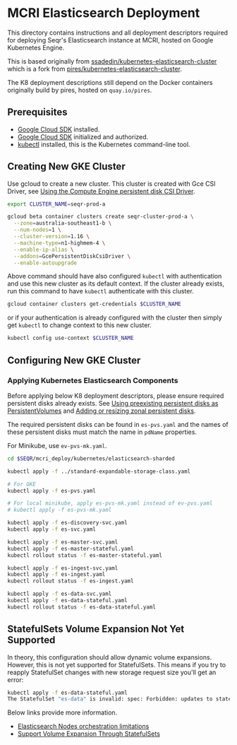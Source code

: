 # MCRI Elasticsearch Deployment

This directory contains instructions and all deployment descriptors required
for deploying Seqr's Elasticsearch instance at MCRI, hosted on Google Kubernetes Engine.

This is based originally from [ssadedin/kubernetes-elasticsearch-cluster](https://github.com/ssadedin/kubernetes-elasticsearch-cluster)
which is a fork from [pires/kubernetes-elasticsearch-cluster](https://github.com/pires/kubernetes-elasticsearch-cluster).

The K8 deployment descriptions still depend on the Docker containers originally build by pires, hosted on `quay.io/pires`.

## Prerequisites

* [Google Cloud SDK](https://cloud.google.com/sdk/install) installed.
* [Google Cloud SDK](https://cloud.google.com/sdk/docs/authorizing) initialized and authorized.
* [kubectl](https://kubernetes.io/docs/tasks/tools/install-kubectl/) installed, this is the Kubernetes command-line tool.

## Creating New GKE Cluster

Use gcloud to create a new cluster.  This cluster is created with Gce CSI Driver, see [Using the Compute Engine persistent disk CSI Driver](https://cloud.google.com/kubernetes-engine/docs/how-to/persistent-volumes/gce-pd-csi-driver).

```bash
export CLUSTER_NAME=seqr-prod-a

gcloud beta container clusters create seqr-cluster-prod-a \
  --zone=australia-southeast1-b \
  --num-nodes=1 \
  --cluster-version=1.16 \
  --machine-type=n1-highmem-4 \
  --enable-ip-alias \
  --addons=GcePersistentDiskCsiDriver \
  --enable-autoupgrade
```

Above command should have also configured `kubectl` with authentication and use this new cluster as its default context.
If the cluster already exists, run this command to have `kubectl` authenticate with this cluster.

```bash
gcloud container clusters get-credentials $CLUSTER_NAME
```

or if your authentication is already configured with the cluster then simply get `kubectl` to
change context to this new cluster.

```bash
kubectl config use-context $CLUSTER_NAME
```

## Configuring New GKE Cluster

### Applying Kubernetes Elasticsearch Components

Before applying below K8 deployment descriptors, please ensure required persistent disks
already exists.  See [Using preexisting persistent disks as PersistentVolumes](https://cloud.google.com/kubernetes-engine/docs/how-to/persistent-volumes/preexisting-pd)
and [Adding or resizing zonal persistent disks](https://cloud.google.com/compute/docs/disks/add-persistent-disk).

The required persistent disks can be found in `es-pvs.yaml` and the names of these persistent disks must match the name in `pdName` properties.

For Minikube, use `ev-pvs-mk.yaml`.

```bash
cd $SEQR/mcri_deploy/kubernetes/elasticsearch-sharded

kubectl apply -f ../standard-expandable-storage-class.yaml

# For GKE
kubectl apply -f es-pvs.yaml

# For local minikube, apply es-pvs-mk.yaml instead of ev-pvs.yaml
# kubectl apply -f es-pvs-mk.yaml

kubectl apply -f es-discovery-svc.yaml
kubectl apply -f es-svc.yaml

kubectl apply -f es-master-svc.yaml
kubectl apply -f es-master-stateful.yaml
kubectl rollout status -f es-master-stateful.yaml

kubectl apply -f es-ingest-svc.yaml
kubectl apply -f es-ingest.yaml
kubectl rollout status -f es-ingest.yaml

kubectl apply -f es-data-svc.yaml
kubectl apply -f es-data-stateful.yaml
kubectl rollout status -f es-data-stateful.yaml
```

## StatefulSets Volume Expansion Not Yet Supported

In theory, this configuration should allow dynamic volume expansions.  However, this is not
yet supported for StatefulSets.  This means if you try to reapply StatefulSet changes with
new storage request size you'll get an error:

```bash
kubectl apply -f es-data-stateful.yaml
The StatefulSet "es-data" is invalid: spec: Forbidden: updates to statefulset spec for fields other than 'replicas', 'template', and 'updateStrategy' are forbidden
```

Below links provide more information.

* [Elasticsearch Nodes orchestration limitations](https://www.elastic.co/guide/en/cloud-on-k8s/current/k8s-orchestration.html#k8s-orchestration-limitations)
* [Support Volume Expansion Through StatefulSets](https://github.com/kubernetes/enhancements/issues/661)
